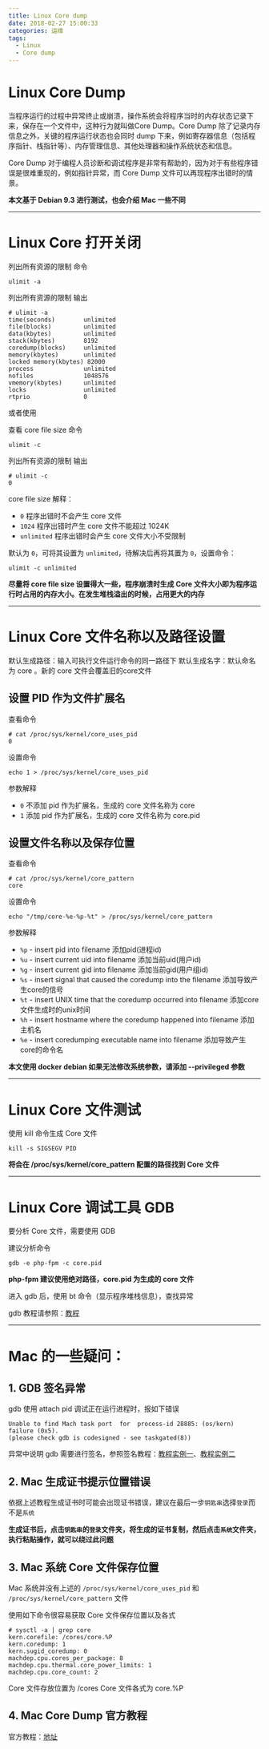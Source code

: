 ```yaml
---
title: Linux Core dump
date: 2018-02-27 15:00:33
categories: 运维
tags:
  - Linux
  - Core dump
---
```

# Linux Core Dump

当程序运行的过程中异常终止或崩溃，操作系统会将程序当时的内存状态记录下来，保存在一个文件中，这种行为就叫做Core Dump。Core Dump 除了记录内存信息之外，关键的程序运行状态也会同时 dump 下来，例如寄存器信息（包括程序指针、栈指针等）、内存管理信息、其他处理器和操作系统状态和信息。

Core Dump 对于编程人员诊断和调试程序是非常有帮助的，因为对于有些程序错误是很难重现的，例如指针异常，而 Core Dump 文件可以再现程序出错时的情景。

**本文基于 Debian 9.3 进行测试，也会介绍 Mac 一些不同**

-----------------

# Linux Core 打开关闭

列出所有资源的限制 命令

```
ulimit -a
```
列出所有资源的限制 输出

```
# ulimit -a
time(seconds)        unlimited
file(blocks)         unlimited
data(kbytes)         unlimited
stack(kbytes)        8192
coredump(blocks)     unlimited
memory(kbytes)       unlimited
locked memory(kbytes) 82000
process              unlimited
nofiles              1048576
vmemory(kbytes)      unlimited
locks                unlimited
rtprio               0
```
或者使用

查看 core file size 命令

```
ulimit -c
```
列出所有资源的限制 输出

```
# ulimit -c
0
```
core file size 解释：
* `0` 程序出错时不会产生 core 文件
* `1024` 程序出错时产生 core 文件不能超过 1024K
* `unlimited` 程序出错时会产生 core 文件大小不受限制

默认为 `0`，可将其设置为 `unlimited`，待解决后再将其置为 `0`，设置命令：

```
ulimit -c unlimited
```

**尽量将 core file size 设置得大一些，程序崩溃时生成 Core 文件大小即为程序运行时占用的内存大小。在发生堆栈溢出的时候，占用更大的内存**

-----------------

# Linux Core 文件名称以及路径设置

默认生成路径：输入可执行文件运行命令的同一路径下
默认生成名字：默认命名为 core 。新的 core 文件会覆盖旧的core文件

## 设置 PID 作为文件扩展名

查看命令

```
# cat /proc/sys/kernel/core_uses_pid
0
```
设置命令

```
echo 1 > /proc/sys/kernel/core_uses_pid
```
参数解释

* `0` 不添加 pid 作为扩展名，生成的 core 文件名称为 core
* `1` 添加 pid 作为扩展名，生成的 core 文件名称为 core.pid

## 设置文件名称以及保存位置

查看命令

```
# cat /proc/sys/kernel/core_pattern
core
```
设置命令

```
echo "/tmp/core-%e-%p-%t" > /proc/sys/kernel/core_pattern
```
参数解释
* `%p` - insert pid into filename 添加pid(进程id)
* `%u` - insert current uid into filename 添加当前uid(用户id)
* `%g` - insert current gid into filename 添加当前gid(用户组id)
* `%s` - insert signal that caused the coredump into the filename 添加导致产生core的信号
* `%t` - insert UNIX time that the coredump occurred into filename 添加core文件生成时的unix时间
* `%h` - insert hostname where the coredump happened into filename 添加主机名
* `%e` - insert coredumping executable name into filename 添加导致产生core的命令名

**本文使用 docker debian 如果无法修改系统参数，请添加 --privileged 参数**

<!-- more -->

-----------------

# Linux Core 文件测试

使用 kill 命令生成 Core 文件

```
kill -s SIGSEGV PID
```
**将会在 /proc/sys/kernel/core_pattern 配置的路径找到 Core 文件**

-----------------

# Linux Core 调试工具 GDB

要分析 Core 文件，需要使用 GDB

建议分析命令

```
gdb -e php-fpm -c core.pid
```
**php-fpm 建议使用绝对路径，core.pid 为生成的 core 文件**

进入 gdb 后，使用 bt 命令（显示程序堆栈信息），查找异常

gdb 教程请参照：[教程](http://blog.csdn.net/gatieme/article/details/51671430)

-----------------

# Mac 的一些疑问：

## 1. GDB 签名异常

gdb 使用 attach pid 调试正在运行进程时，报如下错误

```
Unable to find Mach task port  for  process-id 28885: (os/kern) failure (0x5). 
(please check gdb is codesigned - see taskgated(8))
```
异常中说明 gdb 需要进行签名，参照签名教程：[教程实例一](https://jingyan.baidu.com/article/15622f241db565fdfcbea515.html)、[教程实例二](https://segmentfault.com/a/1190000004136351)

## 2. Mac 生成证书提示位置错误

依据上述教程生成证书时可能会出现证书错误，建议在最后一步`钥匙串`选择`登录`而不是`系统`

**生成证书后，点击`钥匙串`的`登录`文件夹，将生成的证书复制，然后点击`系统`文件夹，执行粘贴操作，就可以绕过此问题**

## 3. Mac 系统 Core 文件保存位置

Mac 系统并没有上述的 `/proc/sys/kernel/core_uses_pid` 和 `/proc/sys/kernel/core_pattern` 文件

使用如下命令很容易获取 Core 文件保存位置以及各式

```
# sysctl -a | grep core
kern.corefile: /cores/core.%P
kern.coredump: 1
kern.sugid_coredump: 0
machdep.cpu.cores_per_package: 8
machdep.cpu.thermal.core_power_limits: 1
machdep.cpu.core_count: 2
```
Core 文件存放位置为 /cores
Core 文件各式为 core.%P

## 4. Mac Core Dump 官方教程

官方教程：[地址](https://developer.apple.com/library/content/technotes/tn2124/_index.html#//apple_ref/doc/uid/DTS10003391-CH1-SECCOREDUMPS)







